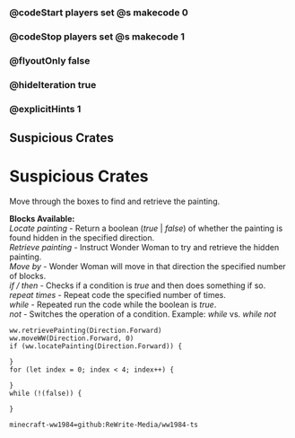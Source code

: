 ### @codeStart players set @s makecode 0
### @codeStop players set @s makecode 1

### @flyoutOnly false
### @hideIteration true 
### @explicitHints 1

## Suspicious Crates

# Suspicious Crates
Move through the boxes to find and retrieve the painting.

**Blocks Available:**  
*Locate painting <direction>* - Return a boolean (*true* | *false*) of whether the painting is found hidden in the specified direction.  
*Retrieve painting <direction>* - Instruct Wonder Woman to try and retrieve the hidden painting.  
*Move <direction> by <number>* - Wonder Woman will move in that direction the specified number of blocks.  
*if / then* - Checks if a condition is *true* and then does something if so.  
*repeat <number> times* - Repeat code the specified number of times.  
*while <boolean>* - Repeated run the code while the boolean is *true*.  
*not <boolean>* - Switches the operation of a condition. Example: *while <true>* vs. *while not <true>*  

```ghost
ww.retrievePainting(Direction.Forward)
ww.moveWW(Direction.Forward, 0)
if (ww.locatePainting(Direction.Forward)) {
    
}
for (let index = 0; index < 4; index++) {
    
}
while (!(false)) {
    
}
```
```package
minecraft-ww1984=github:ReWrite-Media/ww1984-ts
```